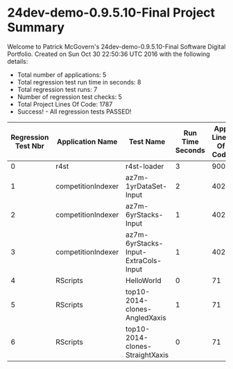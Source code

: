 # 24dev-demo-0.9.5.10-Final Project Summary 
Welcome to Patrick McGovern's 24dev-demo-0.9.5.10-Final Software Digital Portfolio. Created on Sun Oct 30 22:50:36 UTC 2016 with the following details:
* Total number of applications: 5
* Total regression test run time in seconds: 8 
* Total regression test runs: 7  
* Number of regression test checks: 5
* Total Project Lines Of Code: 1787
* Success! - All regression tests PASSED!

Regression Test Nbr|Application Name|Test Name|Run Time Seconds|App Lines Of Code|Pass or Fail
 --- | --- | --- | --- | --- | --- 
0|r4st|r4st-loader|3|900|Pass
1|competitionIndexer|az7m-1yrDataSet-Input|2|402|Pass
2|competitionIndexer|az7m-6yrStacks-Input|1|402|Pass
3|competitionIndexer|az7m-6yrStacks-Input-ExtraCols-Input|1|402|Pass
4|RScripts|HelloWorld|0|71|Pass
5|RScripts|top10-2014-clones-AngledXaxis|1|71|Pass
6|RScripts|top10-2014-clones-StraightXaxis|0|71|Pass

